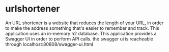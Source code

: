 # urlshortener
An URL shortener is a website that reduces the length of your URL, in order to make the address something that's easier to remember and track.
This application uses an in-memory h2 database.
This application provides a Swagger UI in order to perform API calls. the swagger ui is reacheable through localhost:80808/swagger-ui.html

